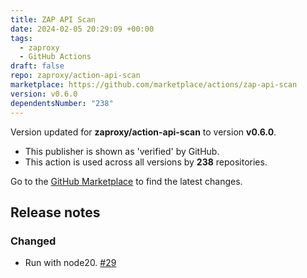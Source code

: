```yaml
---
title: ZAP API Scan
date: 2024-02-05 20:29:09 +00:00
tags:
  - zaproxy
  - GitHub Actions
draft: false
repo: zaproxy/action-api-scan
marketplace: https://github.com/marketplace/actions/zap-api-scan
version: v0.6.0
dependentsNumber: "238"
---
```



Version updated for **zaproxy/action-api-scan** to version **v0.6.0**.
- This publisher is shown as 'verified' by GitHub.
- This action is used across all versions by **238** repositories.

Go to the [GitHub Marketplace](https://github.com/marketplace/actions/zap-api-scan) to find the latest changes.

## Release notes

### Changed
- Run with node20. [#29](https://github.com/zaproxy/action-api-scan/issues/29)
